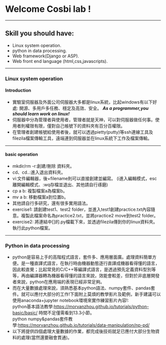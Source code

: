 # Welcome Cosbi lab !
* * * 
## Skill you should have:
- Linux system operation.
- python in data processing.
- Web framework(Django or ASP).
- Web front end language (html,css,javascripts).
* * *
### Linux system operation
#### Introduction
- 實驗室伺服器及外面公司伺服器大多都是linux系統，比起windows有以下好處:
開源、多用戶多任務、穩定及高效、安全。
___As a programmer,you should learn work on linux!___
- 伺服器中分為管理者與使用者，管理者就是天神，可以對伺服器做任何事。使用者則權限有限，僅對自己帳號下的資料夾有百分百權限。
- 在管理者創建帳號給使用者後，就可以透過pietty(putty)等ssh連線工具及filezila檔案傳輸工具，遠端連到伺服器並在linux系統下工作及檔案傳輸。
* * *
#### basic operation
- mkdir/rm -r:創建/刪除 資料夾。
- cd、cd..:進入退出資料夾。
- vi:文件編輯器，後+filename則可以直接創建並編寫。
(i進入編輯模式，esc離開編輯模式、:wq存檔並退出、其他請自行琢磨)
- cp a b: 複製檔案a為檔案b。
- mv a b: 移動檔案a到位置b。
- 其他請自行多研究，還有很多實用語法。
- exercise1:
請創建test1、test2 folder，並進入test1創建practice.txt內容隨意。複製此檔案命名為practice2.txt，並將practice2 move到test2 folder。
- exercise2:
將連結中[]的.py檔載下來，並透過filezila傳到你的linux資料夾。執行此python檔案。
* * *
### Python in data processing
- python是容易上手的高階程式語言，套件多、應用層面廣。處理資料簡單方便。是一種直譯式語言，在執行時由機器動態逐行直譯成機器看得懂的語言，因此較直覺；比起常見的C/C++等編譯式語言，是透過預先定義資料型別等等，再由編譯器轉為機器看得懂的語言來說，效能會較差，但對於非底層開發者來說，python在應用端的表現已經非常足夠。
- 而在大量數據處理來說，須熟悉基本python語法、numpy套件、pandas套件。就可以應付大部分的工作!下面附上莫煩的教學影片及範例，新手建議可以使用anaconda+jupyter notebook環境來實作練習影片內容!:<br />
python基本語法教學:https://morvanzhou.github.io/tutorials/python-basic/basic/ 時間不足僅需看到13.3小節。<br />
python numpy&pandas套件教學:https://morvanzhou.github.io/tutorials/data-manipulation/np-pd/
- 以下將提供四個處理大量數據的作業，都完成後技術就足已應付大部分生物資料的處理(當然還要融會貫通)。
